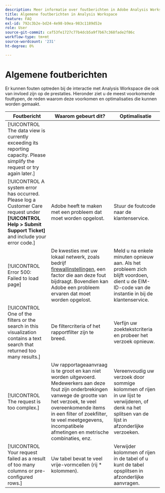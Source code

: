 ```yaml
---
description: Meer informatie over foutberichten in Adobe Analysis Workspace en de bijbehorende componenten
title: Algemene foutberichten in Analysis Workspace
feature: FAQ
exl-id: 792c3b2e-bd24-4e98-b9ea-983c1189d52e
role: User
source-git-commit: caf53fe1727c77b4dcb5a9f7b67c368fade2f86c
workflow-type: tm+mt
source-wordcount: '231'
ht-degree: 0%

---
```


# Algemene foutberichten

Er kunnen fouten optreden bij de interactie met Analysis Workspace die ook van invloed zijn op de prestaties. Hieronder ziet u de meest voorkomende fouttypen, de reden waarom deze voorkomen en optimalisaties die kunnen worden gemaakt.

| Foutbericht | Waarom gebeurt dit? | Optimalisatie |
| --- | --- | --- |
| [!UICONTROL The data view is currently exceeding its reporting capacity. Please simplify the request or try again later.] |   |   |
| [!UICONTROL A system error has occurred. Please log a Customer Care request under **[!UICONTROL Help > Submit Support Ticket]** and include your error code.] | Adobe heeft te maken met een probleem dat moet worden opgelost. | Stuur de foutcode naar de klantenservice. |
| [!UICONTROL Error 500: Failed to load page] | De kwesties met uw lokaal netwerk, zoals bedrijf [firewallinstellingen](https://experienceleague.adobe.com/docs/analytics/technotes/ip-addresses.html), een factor die aan deze fout bijdraagt. Bovendien kan Adobe een probleem ervaren dat moet worden opgelost. | Meld u na enkele minuten opnieuw aan. Als het probleem zich blijft voordoen, dient u de EIM-ID-code van de instantie in bij de klantenservice. |
| [!UICONTROL One of the filters or the search in this visualization contains a text search that returned too many results.] | De filtercriteria of het rapportfilter zijn te breed. | Verfijn uw zoektekstcriteria en probeer het verzoek opnieuw. |
| [!UICONTROL The request is too complex.] | Uw rapportageaanvraag is te groot en kan niet worden uitgevoerd. Medewerkers aan deze fout zijn onderbrekingen vanwege de grootte van het verzoek, te veel overeenkomende items in een filter of zoekfilter, te veel meetgegevens, incompatibele afmetingen en metrische combinaties, enz. | Vereenvoudig uw verzoek door sommige kolommen of rijen in uw lijst te verwijderen, of denk na het splitsen van de lijst in afzonderlijke verzoeken. |
| [!UICONTROL Your request failed as a result of too many columns or pre-configured rows.] | Uw tabel bevat te veel vrije-vormcellen (rij * kolommen). | Verwijder kolommen of rijen in de tabel of u kunt de tabel opsplitsen in afzonderlijke aanvragen. |
